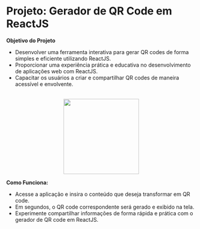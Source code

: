
# Projeto: Gerador de QR Code em ReactJS

**Objetivo do Projeto**
- Desenvolver uma ferramenta interativa para gerar QR codes de forma simples e eficiente utilizando ReactJS.
- Proporcionar uma experiência prática e educativa no desenvolvimento de aplicações web com ReactJS.
- Capacitar os usuários a criar e compartilhar QR codes de maneira acessível e envolvente.
<br>
  
<div align="center">
<img src="https://github.com/Saraiva97/Gerador-de-QR-Code/assets/93497276/e123b08e-ce20-452b-a9be-5c7f8837caca" style="width: 200px"/>
</div>


**Como Funciona:**
- Acesse a aplicação e insira o conteúdo que deseja transformar em QR code.
- Em segundos, o QR code correspondente será gerado e exibido na tela.
- Experimente compartilhar informações de forma rápida e prática com o gerador de QR code em ReactJS.
